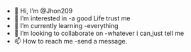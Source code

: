 - 👋 Hi, I’m @Jhon209
- 👀 I’m interested in -a good Life trust me
- 🌱 I’m currently learning -everything
- 💞️ I’m looking to collaborate on -whatever i can,just tell me
- 📫 How to reach me -send a message.

<!---
Jhon209/Jhon209 is a ✨ special ✨ repository because its `README.md` (this file) appears on your GitHub profile.
You can click the Preview link to take a look at your changes.
--->
